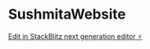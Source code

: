 # SushmitaWebsite

[Edit in StackBlitz next generation editor ⚡️](https://stackblitz.com/~/github.com/abhitoshanand/SushmitaWebsite)